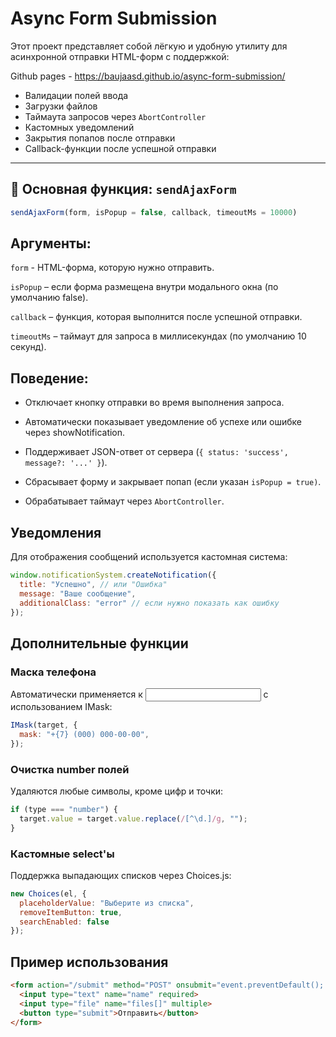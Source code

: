 # Async Form Submission

Этот проект представляет собой лёгкую и удобную утилиту для асинхронной отправки HTML-форм с поддержкой:

Github pages - https://baujaasd.github.io/async-form-submission/

- Валидации полей ввода
- Загрузки файлов
- Таймаута запросов через `AbortController`
- Кастомных уведомлений
- Закрытия попапов после отправки
- Callback-функции после успешной отправки

---

## 🚀 Основная функция: `sendAjaxForm`

```js
sendAjaxForm(form, isPopup = false, callback, timeoutMs = 10000)
```

## Аргументы:

`form` - HTML-форма, которую нужно отправить.

`isPopup` – если форма размещена внутри модального окна (по умолчанию false).

`callback` – функция, которая выполнится после успешной отправки.

`timeoutMs` – таймаут для запроса в миллисекундах (по умолчанию 10 секунд).

## Поведение:

- Отключает кнопку отправки во время выполнения запроса.

- Автоматически показывает уведомление об успехе или ошибке через showNotification.

- Поддерживает JSON-ответ от сервера (`{ status: 'success', message?: '...' }`).

- Сбрасывает форму и закрывает попап (если указан `isPopup = true)`.

- Обрабатывает таймаут через `AbortController`.


## Уведомления

Для отображения сообщений используется кастомная система:

```js
window.notificationSystem.createNotification({
  title: "Успешно", // или "Ошибка"
  message: "Ваше сообщение",
  additionalClass: "error" // если нужно показать как ошибку
});
```

## Дополнительные функции

### Маска телефона

Автоматически применяется к <input type="tel"> с использованием IMask:

```js
IMask(target, {
  mask: "+{7} (000) 000-00-00",
});
```

### Очистка number полей

Удаляются любые символы, кроме цифр и точки:

```js
if (type === "number") {
  target.value = target.value.replace(/[^\d.]/g, "");
}
```

### Кастомные select'ы

Поддержка выпадающих списков через Choices.js:

```js
new Choices(el, {
  placeholderValue: "Выберите из списка",
  removeItemButton: true,
  searchEnabled: false
});
```

## Пример использования

```html
<form action="/submit" method="POST" onsubmit="event.preventDefault(); sendAjaxForm(this)">
  <input type="text" name="name" required>
  <input type="file" name="files[]" multiple>
  <button type="submit">Отправить</button>
</form>
```